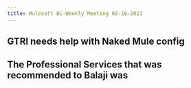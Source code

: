 ```yaml
---
title: Mulesoft Bi-Weekly Meeting 02-18-2021
---
```


## GTRI needs help with Naked Mule config
## The Professional Services that was recommended to Balaji was
